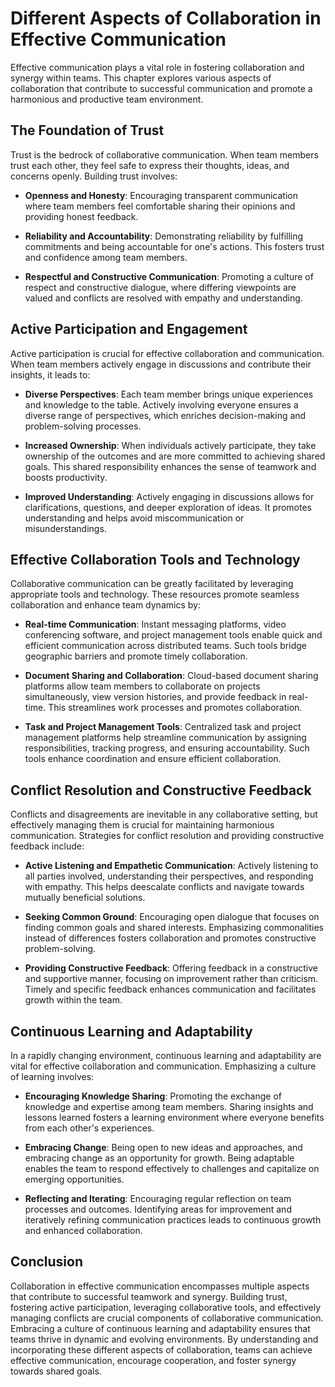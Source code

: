 Different Aspects of Collaboration in Effective Communication
======================================================================

Effective communication plays a vital role in fostering collaboration and synergy within teams. This chapter explores various aspects of collaboration that contribute to successful communication and promote a harmonious and productive team environment.

The Foundation of Trust
-----------------------

Trust is the bedrock of collaborative communication. When team members trust each other, they feel safe to express their thoughts, ideas, and concerns openly. Building trust involves:

* **Openness and Honesty**: Encouraging transparent communication where team members feel comfortable sharing their opinions and providing honest feedback.

* **Reliability and Accountability**: Demonstrating reliability by fulfilling commitments and being accountable for one's actions. This fosters trust and confidence among team members.

* **Respectful and Constructive Communication**: Promoting a culture of respect and constructive dialogue, where differing viewpoints are valued and conflicts are resolved with empathy and understanding.

Active Participation and Engagement
-----------------------------------

Active participation is crucial for effective collaboration and communication. When team members actively engage in discussions and contribute their insights, it leads to:

* **Diverse Perspectives**: Each team member brings unique experiences and knowledge to the table. Actively involving everyone ensures a diverse range of perspectives, which enriches decision-making and problem-solving processes.

* **Increased Ownership**: When individuals actively participate, they take ownership of the outcomes and are more committed to achieving shared goals. This shared responsibility enhances the sense of teamwork and boosts productivity.

* **Improved Understanding**: Actively engaging in discussions allows for clarifications, questions, and deeper exploration of ideas. It promotes understanding and helps avoid miscommunication or misunderstandings.

Effective Collaboration Tools and Technology
--------------------------------------------

Collaborative communication can be greatly facilitated by leveraging appropriate tools and technology. These resources promote seamless collaboration and enhance team dynamics by:

* **Real-time Communication**: Instant messaging platforms, video conferencing software, and project management tools enable quick and efficient communication across distributed teams. Such tools bridge geographic barriers and promote timely collaboration.

* **Document Sharing and Collaboration**: Cloud-based document sharing platforms allow team members to collaborate on projects simultaneously, view version histories, and provide feedback in real-time. This streamlines work processes and promotes collaboration.

* **Task and Project Management Tools**: Centralized task and project management platforms help streamline communication by assigning responsibilities, tracking progress, and ensuring accountability. Such tools enhance coordination and ensure efficient collaboration.

Conflict Resolution and Constructive Feedback
---------------------------------------------

Conflicts and disagreements are inevitable in any collaborative setting, but effectively managing them is crucial for maintaining harmonious communication. Strategies for conflict resolution and providing constructive feedback include:

* **Active Listening and Empathetic Communication**: Actively listening to all parties involved, understanding their perspectives, and responding with empathy. This helps deescalate conflicts and navigate towards mutually beneficial solutions.

* **Seeking Common Ground**: Encouraging open dialogue that focuses on finding common goals and shared interests. Emphasizing commonalities instead of differences fosters collaboration and promotes constructive problem-solving.

* **Providing Constructive Feedback**: Offering feedback in a constructive and supportive manner, focusing on improvement rather than criticism. Timely and specific feedback enhances communication and facilitates growth within the team.

Continuous Learning and Adaptability
------------------------------------

In a rapidly changing environment, continuous learning and adaptability are vital for effective collaboration and communication. Emphasizing a culture of learning involves:

* **Encouraging Knowledge Sharing**: Promoting the exchange of knowledge and expertise among team members. Sharing insights and lessons learned fosters a learning environment where everyone benefits from each other's experiences.

* **Embracing Change**: Being open to new ideas and approaches, and embracing change as an opportunity for growth. Being adaptable enables the team to respond effectively to challenges and capitalize on emerging opportunities.

* **Reflecting and Iterating**: Encouraging regular reflection on team processes and outcomes. Identifying areas for improvement and iteratively refining communication practices leads to continuous growth and enhanced collaboration.

Conclusion
----------

Collaboration in effective communication encompasses multiple aspects that contribute to successful teamwork and synergy. Building trust, fostering active participation, leveraging collaborative tools, and effectively managing conflicts are crucial components of collaborative communication. Embracing a culture of continuous learning and adaptability ensures that teams thrive in dynamic and evolving environments. By understanding and incorporating these different aspects of collaboration, teams can achieve effective communication, encourage cooperation, and foster synergy towards shared goals.
